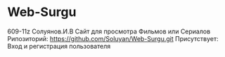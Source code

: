 # Web-Surgu
609-11z Солуянов.И.В
Сайт для просмотра Фильмов или Сериалов
Рипозиторий: https://github.com/Soluyan/Web-Surgu.git
Присутствует:
Вход и регистрация пользователя